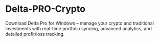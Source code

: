 # Delta-PRO-Crypto
Download Delta Pro for Windows – manage your crypto and traditional investments with real-time portfolio syncing, advanced analytics, and detailed profit/loss tracking.
